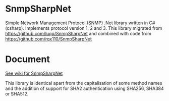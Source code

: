 # SnmpSharpNet
Simple Network Management Protocol (SNMP) .Net library written in C# (csharp). Implements protocol version 1, 2 and 3. 
This library migrated from https://github.com/luqq/SnmpSharpNet and combined with code from https://github.com/rqx110/SnmpSharpNet

# Document
[See wiki for SnmpSharpNet](https://github.com/rqx110/SnmpSharpNet/wiki)

This library is identical apart from the capitalisation of some method names and the addition of support for SHA2 authentication using SHA256, SHA384 or SHA512.
